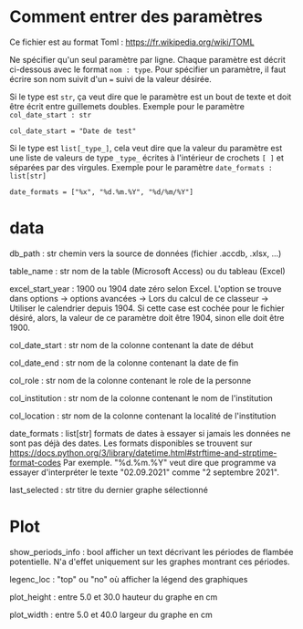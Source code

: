 # Comment entrer des paramètres

Ce fichier est au format Toml : https://fr.wikipedia.org/wiki/TOML

Ne spécifier qu'un seul paramètre par ligne. Chaque paramètre est décrit ci-dessous avec le format `nom : type`. Pour spécifier un paramètre, il faut écrire son nom suivit d'un ` = ` suivi de la valeur désirée.

Si le type est `str`, ça veut dire que le paramètre est un bout de texte et doit être écrit entre guillemets doubles. Exemple pour le paramètre `col_date_start : str` 
```
col_date_start = "Date de test"
```

Si le type est `list[_type_]`, cela veut dire que la valeur du paramètre est une liste de valeurs de type `_type_` écrites à l'intérieur de crochets `[ ]` et séparées par des virgules.
Exemple pour le paramètre `date_formats : list[str]`
```
date_formats = ["%x", "%d.%m.%Y", "%d/%m/%Y"]
```

# data
db_path : str
    chemin vers la source de données (fichier .accdb, .xlsx, ...)

table_name : str
    nom de la table (Microsoft Access) ou du tableau (Excel)

excel_start_year : 1900 ou 1904
    date zéro selon Excel. L'option se trouve dans options -> options avancées -> Lors du calcul de ce classeur -> Utiliser le calendrier depuis 1904. Si cette case est cochée pour le fichier désiré, alors, la valeur de ce paramètre doit être 1904, sinon elle doit être 1900.

col_date_start : str
    nom de la colonne contenant la date de début

col_date_end : str
    nom de la colonne contenant la date de fin

col_role : str
    nom de la colonne contenant le role de la personne

col_institution : str
    nom de la colonne contenant le nom de l'institution

col_location : str
    nom de la colonne contenant la localité de l'institution

date_formats : list[str]
    formats de dates à essayer si jamais les données ne sont pas déjà des dates. Les formats disponibles se trouvent sur https://docs.python.org/3/library/datetime.html#strftime-and-strptime-format-codes
    Par exemple. "%d.%m.%Y" veut dire que programme va essayer d'interpréter le texte "02.09.2021" comme "2 septembre 2021". 

last_selected : str
    titre du dernier graphe sélectionné

# Plot
show_periods_info : bool
    afficher un text décrivant les périodes de flambée potentielle. N'a d'effet uniquement sur les graphes montrant ces périodes.

legenc_loc : "top" ou "no"
    où afficher la légend des graphiques

plot_height : entre 5.0 et 30.0
    hauteur du graphe en cm

plot_width : entre 5.0 et 40.0
    largeur du graphe en cm